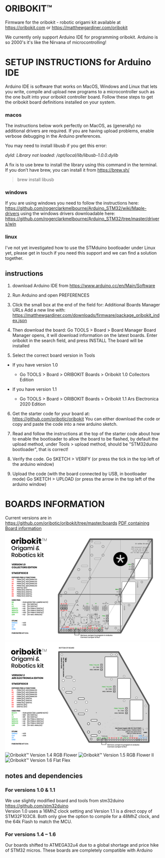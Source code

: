 # ORIBOKIT™
Firmware for the oribokit - robotic origami kit
available at https://oribokit.com or https://matthewgardiner.com/oribokit

We currently only support Arduino IDE for programming oribokit. Arduino is so 2000's it's like the Nirvana of microcontrolling!

# SETUP INSTRUCTIONS for Arduino IDE
Arduino IDE is software that works on MacOS, Windows and Linux that lets you write, compile and upload new programs to a microcontroller such as the one built into your oribokit controller board. Follow these steps to get the oribokit board definitions installed on your system.

### macos 
The instructions below work perfectly on MacOS, as (generally) no additional drivers are required. 
If you are having upload problems, enable verbose debugging in the Arduino preferences.

You may need to install libusb if you get this error:

_dyld: Library not loaded: /opt/local/lib/libusb-1.0.0.dylib_

A fix is to use brew to install the library using this command in the terminal. If you don’t have brew, you can install it from https://brew.sh/

> brew install libusb

### windows
If you are using windows you need to follow the instructions here: https://github.com/rogerclarkmelbourne/Arduino_STM32/wiki/Maple-drivers using the windows drivers downloadable here: https://github.com/rogerclarkmelbourne/Arduino_STM32/tree/master/drivers/win

### linux
I've not yet investigated how to use the STMduino bootloader under Linux yet, please get in touch if you need this support and we can find a solution together.

## instructions
1. download Arduino IDE from https://www.arduino.cc/en/Main/Software

2. Run Arduino and open PREFERENCES

3. Click the small box at the end of the field for: Additional Boards Manager URLs
Add a new line with:
https://matthewgardiner.com/downloads/firmware/package_oribokit_index.json

4. Then download the board:
Go TOOLS > Board > Board Manager
Board Manager opens, it will download information on the latest boards.
Enter oribokit in the search field, and press INSTALL
The board will be installed

5. Select the correct board version in Tools

- If you have version 1.0 
  - Go TOOLS > Board > ORIBOKIT Boards > Oribokit 1.0 Collectors Edition
  
- If you have version 1.1
  - Go TOOLS > Board > ORIBOKIT Boards > Oribokit 1.1 Ars Electronica 2020 Edition

6. Get the starter code for your board at:
https://github.com/oribotic/oribokit
You can either download the code or copy and paste the code into a new arduino sketch.

7. Read and follow the instructions at the top of the starter code about how to enable the bootloader to allow the board to be flashed, by default the upload method, under Tools > upload method, should be "STM32duino bootloader", that is correct!

8. Verify the code. Go SKETCH > VERIFY (or press the tick in the top left of the arduino window)

9. Upload the code (with the board connected by USB, in bootloader mode) Go SKETCH > UPLOAD (or press the arrow in the top left of the arduino window)

# BOARDS INFORMATION

Current versions are in https://github.com/oribotic/oribokit/tree/master/boards
[PDF containing Board information](https://github.com/oribotic/oribokit/blob/master/boards/oribokit-boards-1.0-1.6.pdf)
![Oribokit™ Version 1.0 Collectors Edition](https://github.com/oribotic/oribokit/blob/master/boards/oribokit-board-1.0@2x.png "Oribokit™ Version 1.0 Collectors Edition")
![Oribokit™ Version 1.1 Ars Electronica Edition](https://github.com/oribotic/oribokit/blob/master/boards/oribokit-board-1.1@2x.png "Oribokit™ Version 1.1 Ars Electronica Edition")
![Oribokit™ Version 1.4 RGB Flower](https://github.com/oribotic/oribokit/blob/master/boards/oribokit-board-1.4@3x.png "Oribokit™ Version 1.4 RGB Flower")
![Oribokit™ Version 1.5 RGB Flower II](https://github.com/oribotic/oribokit/blob/master/boards/oribokit-board-1.5@3x.png "Oribokit™ Version 1.5 RGB Flower II")
![Oribokit™ Version 1.6 Flat Flex](https://github.com/oribotic/oribokit/blob/master/boards/oribokit-board-1.6@3x.png "Oribokit™ Version 1.6 Flat Flex")

## notes and dependencies

### For versions 1.0 & 1.1
We use slightly modified board and tools from stm32duino https://github.com/stm32duino  
Version 1.0 uses a 16MhZ clock setting and Version 1.1 is a direct copy of STM32F103C8. 
Both only give the option to compile for a 48MhZ clock, and the 64k Flash to match the MCU.

### For versions 1.4 – 1.6
Our boards shifted to ATMEGA32u4 due to a global shortage and price hike of STM32 micros.
These boards are completely compatible with Arduino



